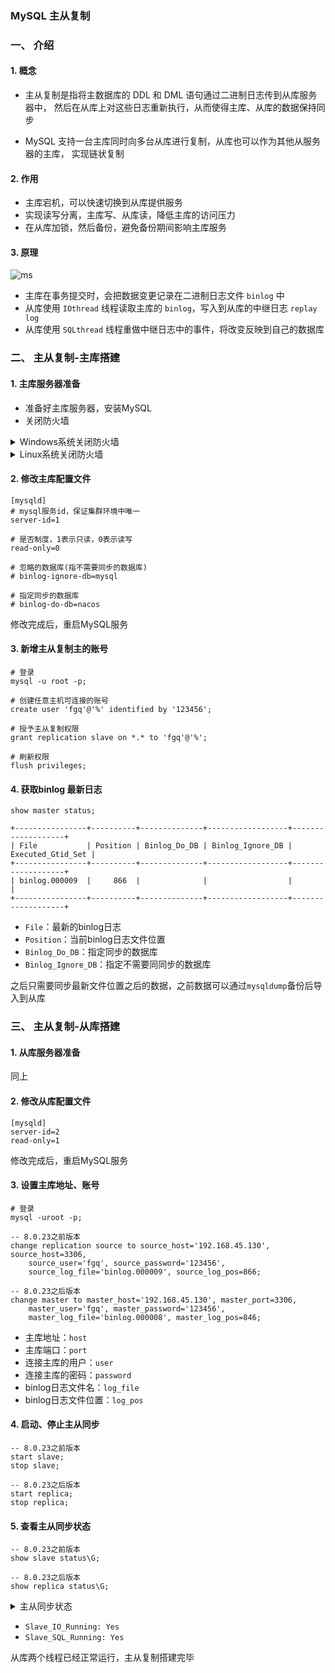 ### MySQL 主从复制

### 一、 介绍
#### 1. 概念
* 主从复制是指将主数据库的 DDL 和 DML 语句通过二进制日志传到从库服务器中，
然后在从库上对这些日志重新执行，从而使得主库、从库的数据保持同步

* MySQL 支持一台主库同时向多台从库进行复制，从库也可以作为其他从服务器的主库，
实现链状复制

#### 2. 作用
* 主库宕机，可以快速切换到从库提供服务
* 实现读写分离，主库写、从库读，降低主库的访问压力
* 在从库加锁，然后备份，避免备份期间影响主库服务

#### 3. 原理
![ms](https://fgq233.github.io/imgs/mysql/ms.png)

* 主库在事务提交时，会把数据变更记录在二进制日志文件 `binlog` 中
* 从库使用 `IOthread` 线程读取主库的 `binlog`，写入到从库的中继日志 `replay log`
* 从库使用 `SQLthread` 线程重做中继日志中的事件，将改变反映到自己的数据库



### 二、 主从复制-主库搭建
#### 1. 主库服务器准备
* 准备好主库服务器，安装MySQL
* 关闭防火墙 



<details><summary>Windows系统关闭防火墙</summary><pre>
<code>关闭 所有防火墙，off关闭 on开启
netsh advfirewall set allprofile state off 
</code></pre></details>


<details><summary>Linux系统关闭防火墙</summary><pre>
<code>只开放指定的3306端口号
firewall-cmd --zone=public --add-port=3306/tcp --permanent  
firewall-cmd --reload

关闭服务器整个防火墙
systemctl stop firewalld
systemctl disable firewalld
</code></pre></details>



#### 2. 修改主库配置文件
```
[mysqld]
# mysql服务id，保证集群环境中唯一
server-id=1

# 是否制度，1表示只读，0表示读写
read-only=0

# 忽略的数据库(指不需要同步的数据库)
# binlog-ignore-db=mysql

# 指定同步的数据库
# binlog-do-db=nacos
```


修改完成后，重启MySQL服务


#### 3. 新增主从复制主的账号
```
# 登录
mysql -u root -p;

# 创建任意主机可连接的账号
create user 'fgq'@'%' identified by '123456';

# 授予主从复制权限
grant replication slave on *.* to 'fgq'@'%';

# 刷新权限		
flush privileges;
```

 
#### 4. 获取binlog 最新日志
```
show master status;

+----------------+----------+--------------+------------------+-------------------+
| File           | Position | Binlog_Do_DB | Binlog_Ignore_DB | Executed_Gtid_Set |
+----------------+----------+--------------+------------------+-------------------+
| binlog.000009  |     866  |              |                  |                   |
+----------------+----------+--------------+------------------+-------------------+
```

* `File`：最新的binlog日志
* `Position`：当前binlog日志文件位置
* `Binlog_Do_DB`：指定同步的数据库
* `Binlog_Ignore_DB`：指定不需要同同步的数据库

之后只需要同步最新文件位置之后的数据，之前数据可以通过`mysqldump`备份后导入到从库



### 三、 主从复制-从库搭建
#### 1. 从库服务器准备
同上


#### 2. 修改从库配置文件
```
[mysqld]
server-id=2
read-only=1
```

修改完成后，重启MySQL服务


#### 3. 设置主库地址、账号
```
# 登录
mysql -uroot -p;

-- 8.0.23之前版本
change replication source to source_host='192.168.45.130', source_host=3306, 
    source_user='fgq', source_password='123456',
    source_log_file='binlog.000009', source_log_pos=866;

-- 8.0.23之后版本
change master to master_host='192.168.45.130', master_port=3306, 
    master_user='fgq', master_password='123456',
    master_log_file='binlog.000008', master_log_pos=846;
```


* 主库地址：`host`
* 主库端口：`port`
* 连接主库的用户：`user`
* 连接主库的密码：`password`
* binlog日志文件名：`log_file`
* binlog日志文件位置：`log_pos`


#### 4. 启动、停止主从同步
```
-- 8.0.23之前版本
start slave;
stop slave;

-- 8.0.23之后版本
start replica;
stop replica;
```


#### 5. 查看主从同步状态
```
-- 8.0.23之前版本
show slave status\G;

-- 8.0.23之后版本
show replica status\G;
```

<details><summary>主从同步状态</summary><pre>
<code>*************************** 1. row ***************************
               Slave_IO_State: Waiting for source to send event
                  Master_Host: 192.168.152.1
                  Master_User: fgq
                  Master_Port: 3306
                Connect_Retry: 60
              Master_Log_File: FGQ-bin.000083
          Read_Master_Log_Pos: 157
               Relay_Log_File: DESKTOP-3CITCAH-relay-bin.000003
                Relay_Log_Pos: 369
        Relay_Master_Log_File: FGQ-bin.000083
             Slave_IO_Running: Yes
            Slave_SQL_Running: Yes
              Replicate_Do_DB:
          Replicate_Ignore_DB:
           Replicate_Do_Table:
       Replicate_Ignore_Table:
      Replicate_Wild_Do_Table:
  Replicate_Wild_Ignore_Table:
                   Last_Errno: 0
                   Last_Error:
                 Skip_Counter: 0
          Exec_Master_Log_Pos: 157
              Relay_Log_Space: 756
              Until_Condition: None
               Until_Log_File:
                Until_Log_Pos: 0
           Master_SSL_Allowed: No
           Master_SSL_CA_File:
           Master_SSL_CA_Path:
              Master_SSL_Cert:
            Master_SSL_Cipher:
               Master_SSL_Key:
        Seconds_Behind_Master: 0
Master_SSL_Verify_Server_Cert: No
                Last_IO_Errno: 0
                Last_IO_Error:
               Last_SQL_Errno: 0
               Last_SQL_Error:
  Replicate_Ignore_Server_Ids:
             Master_Server_Id: 1
                  Master_UUID: 0da595c1-6818-11ed-8c65-80fa5b8e5dc3
             Master_Info_File: mysql.slave_master_info
                    SQL_Delay: 0
          SQL_Remaining_Delay: NULL
      Slave_SQL_Running_State: Replica has read all relay log; waiting for more updates
           Master_Retry_Count: 86400
                  Master_Bind:
      Last_IO_Error_Timestamp:
     Last_SQL_Error_Timestamp:
               Master_SSL_Crl:
           Master_SSL_Crlpath:
           Retrieved_Gtid_Set:
            Executed_Gtid_Set:
                Auto_Position: 0
         Replicate_Rewrite_DB:
                 Channel_Name:
           Master_TLS_Version:
       Master_public_key_path:
        Get_master_public_key: 0
            Network_Namespace:
</code></pre></details>



* `Slave_IO_Running: Yes`
* `Slave_SQL_Running: Yes`

从库两个线程已经正常运行，主从复制搭建完毕





